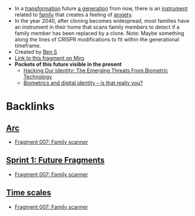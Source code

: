- In a [transformation](<transformation.md>) future [a generation](<a generation.md>) from now, there is an [instrument](<instrument.md>) related to [family](<family.md>) that creates a feeling of [anxiety](<anxiety.md>).
- In the year 2040, after cloning becomes widespread, most families have an instrument in their home that scans family members to detect if a family member has been replaced by a clone. Note: Maybe something along the lines of CRISPR modifications to fit within the generational timeframe.
- Created by [Ben S](<Ben S.md>)
- [Link to this fragment on Miro](https://miro.com/app/board/o9J_kpEmVVk=/?moveToWidget=3074457348949446754&cot=11)
- **Pockets of this future visible in the present**
    - [Hacking Our Identity: The Emerging Threats From Biometric Technology](https://www.forbes.com/sites/cognitiveworld/2019/03/09/hacking-our-identity-the-emerging-threats-from-biometric-technology/[6f4f97f95682](<6f4f97f95682.md>))
    - [Biometrics and digital identity – is that really you?](https://www.signicat.com/resources/biometrics-and-digital-identity-is-that-really-you)

# Backlinks
## [Arc](<Arc.md>)
- [Fragment 007: Family scanner](<Fragment 007: Family scanner.md>)

## [Sprint 1: Future Fragments](<Sprint 1: Future Fragments.md>)
- [Fragment 007: Family scanner](<Fragment 007: Family scanner.md>)

## [Time scales](<Time scales.md>)
- [Fragment 007: Family scanner](<Fragment 007: Family scanner.md>)


